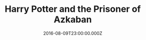 ---
title: "Harry Potter and the Prisoner of Azkaban"
year: 2004
date: 2016-08-09T23:00:00.000Z
permalink: /almanac/movies/2016-08-10-harry-potter-and-the-prisoner-of-azkaban/index.html
rating: 3
tmdbid: 673
---